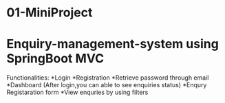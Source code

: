 # 01-MiniProject
# Enquiry-management-system using SpringBoot MVC
Functionalities:
*Login
*Registration
*Retrieve password through email
*Dashboard (After login,you can able to see enquiries status)
*Enqury Registaration form
*View enquries by using filters
